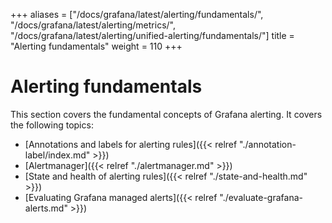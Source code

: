 +++
aliases = ["/docs/grafana/latest/alerting/fundamentals/", "/docs/grafana/latest/alerting/metrics/", "/docs/grafana/latest/alerting/unified-alerting/fundamentals/"]
title = "Alerting fundamentals"
weight = 110
+++

# Alerting fundamentals

This section covers the fundamental concepts of Grafana alerting. It covers the following topics:

- [Annotations and labels for alerting rules]({{< relref "./annotation-label/index.md" >}})
- [Alertmanager]({{< relref "./alertmanager.md" >}})
- [State and health of alerting rules]({{< relref "./state-and-health.md" >}})
- [Evaluating Grafana managed alerts]({{< relref "./evaluate-grafana-alerts.md" >}})
